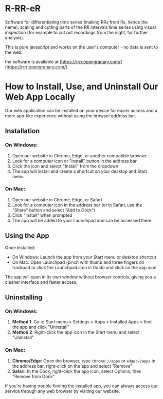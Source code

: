 # R-RR-eR

Software for differentiating time series (making RRs from Rs, hence the name), scaling and cutting parts of the RR intervals time series using visual inspection (for example to cut out recordings from the night, for further analysis).

This is pure javascript and works on the user's computer - no data is sent to the web.

the software is available at [https://rrrr.opengranary.com/](https://rrrr.opengranary.com/)

# How to Install, Use, and Uninstall Our Web App Locally

Our web application can be installed on your device for easier access and a more app-like experience without using the browser address bar.

## Installation

### On Windows:

1. Open our website in Chrome, Edge, or another compatible browser
2. Look for a computer icon or "Install" button in the address bar
3. Click the icon and select "Install" from the dropdown
4. The app will install and create a shortcut on your desktop and Start menu

### On Mac:

1. Open our website in Chrome, Edge, or Safari
2. Look for a computer icon in the address bar (or in Safari, use the "Share" button and select "Add to Dock")
3. Click "Install" when prompted
4. The app will be added to your Launchpad and can be accessed there

## Using the App

Once installed:

- On Windows: Launch the app from your Start menu or desktop shortcut
- On Mac: Open Launchpad (pinch with thumb and three fingers on trackpad or click the Launchpad icon in Dock) and click on the app icon

The app will open in its own window without browser controls, giving you a cleaner interface and faster access.

## Uninstalling

### On Windows:

1. **Method 1**: Go to Start menu > Settings > Apps > Installed Apps > find the app and click "Uninstall"
2. **Method 2**: Right-click the app icon in the Start menu and select "Uninstall"

### On Mac:

1. **Chrome/Edge**: Open the browser, type `chrome://apps` or `edge://apps` in the address bar, right-click on the app and select "Remove"
2. **Safari**: In the Dock, right-click the app icon, select Options, then "Remove from Dock"

If you're having trouble finding the installed app, you can always access our service through any web browser by visiting our website.
